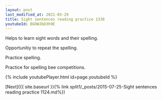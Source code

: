 ```yaml
---
layout: post
last_modified_at: 2021-03-29
title: Sight sentences reading practice 1338
youtubeId: BGOWJbD3h9E
---
```

 
 
Helps to learn sight words and their spelling.

Opportunitiy to repeat the spelling. 

Practice spelling. 
 
Practice for spelling bee competitions. 
 
{% include youtubePlayer.html id=page.youtubeId %}
 
 

[Next]({{ site.baseurl }}{% link  split1/_posts/2015-07-25-Sight sentences reading practice 1124.md%})
 
